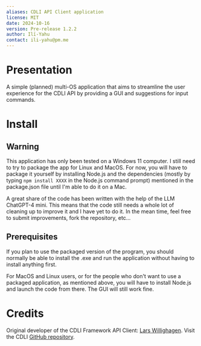 ```yaml
---
aliases: CDLI API Client application
license: MIT
date: 2024-10-16
version: Pre-release 1.2.2
author: Ilī-Yahu
contact: ili-yahu@pm.me
---
```


# Presentation
A simple (planned) multi-OS application that aims to streamline the user experience for the CDLI API by providing a GUI and suggestions for input commands.

# Install
## Warning
This application has only been tested on a Windows 11 computer. I still need to try to package the app for Linux and MacOS. For now, you will have to package it yourself by installing Node.js and the dependencies (mostly by typing `npm install XXXX` in the Node.js command prompt) mentioned in the package.json file until I'm able to do it on a Mac.

A great share of the code has been written with the help of the LLM ChatGPT-4 mini. This means that the code still needs a whole lot of cleaning up to improve it and I have yet to do it. In the mean time, feel free to submit improvements, fork the repository, etc...

## Prerequisites
If you plan to use the packaged version of the program, you should normally be able to install the .exe and run the application without having to install anything first.

For MacOS and Linux users, or for the people who don't want to use a packaged application, as mentioned above, you will have to install Node.js and launch the code from there. The GUI will still work fine.

# Credits
Original developer of the CDLI Framework API Client: [Lars Willighagen](https://orcid.org/0000-0002-4751-4637). Visit the CDLI [GitHub repository](https://github.com/cdli-gh/framework-api-client).